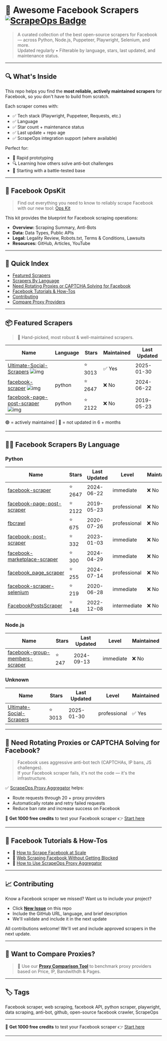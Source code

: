 # 🛒 Awesome Facebook Scrapers [![ScrapeOps Badge](https://img.shields.io/badge/powered_by-ScrapeOps-blue)](https://scrapeops.io)

> A curated collection of the best open-source scrapers for Facebook — across Python, Node.js, Puppeteer, Playwright, Selenium, and more.  
> Updated regularly • Filterable by language, stars, last updated, and maintenance status.

---

## 🔍 What's Inside
This repo helps you find the **most reliable, actively maintained scrapers** for Facebook, so you don't have to build from scratch.  

Each scraper comes with:

- ✅ Tech stack (Playwright, Puppeteer, Requests, etc.)
- ✅ Language
- ✅ Star count + maintenance status
- ✅ Last update + repo age
- ✅ ScrapeOps integration support (where available)

Perfect for:  
- 🧪 Rapid prototyping  
- 🔍 Learning how others solve anti-bot challenges  
- 🚀 Starting with a battle-tested base

---

## 🧠 Facebook OpsKit
> Find out everything you need to know to reliably scrape Facebook with our new tool: [Ops Kit](https://scrapeops.io/websites/facebook)

This kit provides the blueprint for Facebook scraping operations:
- **Overview:** Scraping Summary, Anti-Bots
- **Data:** Data Types, Public APIs
- **Legal:** Legality Review, Robots.txt, Terms & Conditions, Lawsuits
- **Resources:** GitHub, Articles, YouTube

---

## 📑 Quick Index
- [Featured Scrapers](#featured-facebook-scrapers)
- [Scrapers By Language](#facebook-scrapers-by-language)
- [Need Rotating Proxies or CAPTCHA Solving for Facebook](#rotating-proxies-or-captcha-solving-for-facebook)
- [Facebook Tutorials & How-Tos](#facebook-tutorials)
- [Contributing](#contributing)
- [Compare Proxy Providers](#compare-proxies)

---

## 📦 Featured Scrapers <a id="featured-facebook-scrapers"></a>
> 🏅 Hand-picked, most robust & well-maintained scrapers.

| Name | Language | Stars | Maintained | Last Updated |
|------|----------|-------|------------|--------------|
| [Ultimate-Social-Scrapers](https://github.com/harismuneer/Ultimate-Social-Scrapers) ![img](https://github.com/harismuneer.png?size=20) |  | ⭐ 3013 | ✅ Yes | 2025-01-30 |
| [facebook-scraper](https://github.com/kevinzg/facebook-scraper) ![img](https://github.com/kevinzg.png?size=20) | python | ⭐ 2647 | ❌ No | 2024-06-22 |
| [facebook-page-post-scraper](https://github.com/minimaxir/facebook-page-post-scraper) ![img](https://github.com/minimaxir.png?size=20) | python | ⭐ 2122 | ❌ No | 2019-05-23 |

🟢 = actively maintained \| 🔴 = not updated in 6 + months

---

## 🧑‍💻 Facebook Scrapers By Language <a id="facebook-scrapers-by-language"></a>
### Python
| Name | Stars | Last Updated | Level | Maintained |
|------|-------|--------------|-------|------------|
| [facebook-scraper](https://github.com/kevinzg/facebook-scraper) | ⭐ 2647 | 2024-06-22 | immediate | ❌ No |
| [facebook-page-post-scraper](https://github.com/minimaxir/facebook-page-post-scraper) | ⭐ 2122 | 2019-05-23 | professional | ❌ No |
| [fbcrawl](https://github.com/rugantio/fbcrawl) | ⭐ 675 | 2020-07-26 | professional | ❌ No |
| [facebook-post-scraper](https://github.com/brutalsavage/facebook-post-scraper) | ⭐ 332 | 2023-01-03 | immediate | ❌ No |
| [facebook-marketplace-scraper](https://github.com/passivebot/facebook-marketplace-scraper) | ⭐ 300 | 2024-04-29 | immediate | ❌ No |
| [facebook_page_scraper](https://github.com/shaikhsajid1111/facebook_page_scraper) | ⭐ 255 | 2024-07-14 | professional | ❌ No |
| [facebook-scraper-selenium](https://github.com/apurvmishra99/facebook-scraper-selenium) | ⭐ 219 | 2020-06-28 | immediate | ❌ No |
| [FacebookPostsScraper](https://github.com/hhsm95/FacebookPostsScraper) | ⭐ 148 | 2022-12-08 | intermediate | ❌ No |


### Node.js
| Name | Stars | Last Updated | Level | Maintained |
|------|-------|--------------|-------|------------|
| [facebook-group-members-scraper](https://github.com/floriandiud/facebook-group-members-scraper) | ⭐ 247 | 2024-09-13 | immediate | ❌ No |


### Unknown
| Name | Stars | Last Updated | Level | Maintained |
|------|-------|--------------|-------|------------|
| [Ultimate-Social-Scrapers](https://github.com/harismuneer/Ultimate-Social-Scrapers) | ⭐ 3013 | 2025-01-30 | professional | ✅ Yes |

---

## 🔐 Need Rotating Proxies or CAPTCHA Solving for Facebook?<a id="rotating-proxies-or-captcha-solving-for-facebook"></a>

> Facebook uses aggressive anti-bot tech (CAPTCHAs, IP bans, JS challenges).  
> If your Facebook scraper fails, it's not the code — it's the infrastructure.

✅ [ScrapeOps Proxy Aggregator](https://scrapeops.io/proxy-aggregator/) helps:  
- Route requests through 20 + proxy providers  
- Automatically rotate and retry failed requests  
- Reduce ban rate and increase success on Facebook

🎁 **Get 1000 free credits** to test your Facebook scraper 👉 [Start here](https://scrapeops.io)

---

## 🧠 Facebook Tutorials & How-Tos<a id="facebook-tutorials"></a>
- 📘 [How to Scrape Facebook at Scale](https://scrapeops.io/websites/facebook/how-to-scrape-facebook)
- 🔐 [Web Scraping Facebook Without Getting Blocked](https://scrapeops.io/web-scraping-playbook/web-scraping-without-getting-blocked/)
- 🧪 [How to Use ScrapeOps Proxy Aggregator](https://scrapeops.io/docs/web-scraping-proxy-api-aggregator/quickstart/)

---

## 📈 Contributing<a id="contributing"></a>

Know a Facebook scraper we missed? Want us to include your project?

- Click **[New Issue](../../issues/new)** on this repo
- Include the GitHub URL, language, and brief description
- We'll validate and include it in the next update

All contributions welcome! We'll vet and include approved scrapers in the next update.

---

## 📣 Want to Compare Proxies?<a id="compare-proxies"></a>

> 📰 Use our [**Proxy Comparison Tool**](https://scrapeops.io/proxy-providers/comparison/) to benchmark proxy providers based on Price, IP, Bandwithdh & Pages.

---

## 🏷 Tags
Facebook scraper, web scraping, facebook API, python scraper, playwright, data scraping, anti-bot, github, open-source facebook crawler, ScrapeOps


---

🎁 **Get 1000 free credits** to test your Facebook scraper 👉 [Start here](https://scrapeops.io)

---